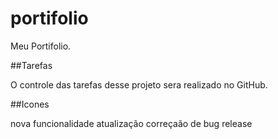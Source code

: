 # portifolio
Meu Portifolio.

##Tarefas

O controle das tarefas desse projeto sera realizado no GitHub.

##Icones

nova funcionalidade
atualização
correçaão de bug
release 
